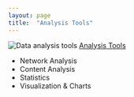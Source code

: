 ```yaml
---
layout: page
title:  "Analysis Tools"
---
```

![Data analysis tools](https://media.sproutsocial.com/uploads/2018/03/Social-Media-Monitoring-Tools.png)
[Analysis Tools](https://github.com/Leibniz-HBI/Social-Media-Observatory/wiki/Analysis-Tools)

*  Network Analysis
*  Content Analysis
*  Statistics
*  Visualization & Charts

